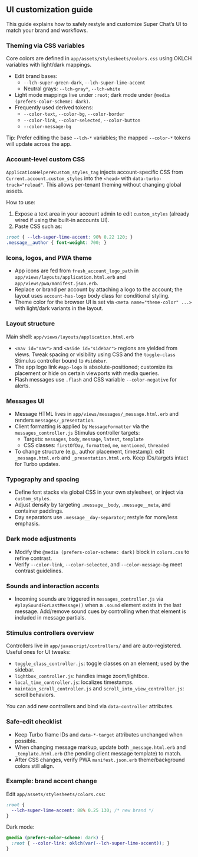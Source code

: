 ## UI customization guide

This guide explains how to safely restyle and customize Super Chat’s UI to match your brand and workflows.

### Theming via CSS variables

Core colors are defined in `app/assets/stylesheets/colors.css` using OKLCH variables with light/dark mappings.

- Edit brand bases:
  - `--lch-super-green-dark`, `--lch-super-lime-accent`
  - Neutral grays: `--lch-gray*`, `--lch-white`
- Light mode mappings live under `:root`; dark mode under `@media (prefers-color-scheme: dark)`.
- Frequently used derived tokens:
  - `--color-text`, `--color-bg`, `--color-border`
  - `--color-link`, `--color-selected`, `--color-button`
  - `--color-message-bg`

Tip: Prefer editing the base `--lch-*` variables; the mapped `--color-*` tokens will update across the app.

### Account-level custom CSS

`ApplicationHelper#custom_styles_tag` injects account-specific CSS from `Current.account.custom_styles` into the `<head>` with `data-turbo-track="reload"`. This allows per-tenant theming without changing global assets.

How to use:

1. Expose a text area in your account admin to edit `custom_styles` (already wired if using the built-in accounts UI).
2. Paste CSS such as:

```css
:root { --lch-super-lime-accent: 90% 0.22 120; }
.message__author { font-weight: 700; }
```

### Icons, logos, and PWA theme

- App icons are fed from `fresh_account_logo_path` in `app/views/layouts/application.html.erb` and `app/views/pwa/manifest.json.erb`.
- Replace or brand per account by attaching a logo to the account; the layout uses `account-has-logo` body class for conditional styling.
- Theme color for the browser UI is set via `<meta name="theme-color" ...>` with light/dark variants in the layout.

### Layout structure

Main shell: `app/views/layouts/application.html.erb`

- `<nav id="nav">` and `<aside id="sidebar">` regions are yielded from views. Tweak spacing or visibility using CSS and the `toggle-class` Stimulus controller bound to `#sidebar`.
- The app logo link `#app-logo` is absolute-positioned; customize its placement or hide on certain viewports with media queries.
- Flash messages use `.flash` and CSS variable `--color-negative` for alerts.

### Messages UI

- Message HTML lives in `app/views/messages/_message.html.erb` and renders `messages/_presentation`.
- Client formatting is applied by `MessageFormatter` via the `messages_controller.js` Stimulus controller targets:
  - Targets: `messages`, `body`, `message`, `latest`, `template`
  - CSS classes: `firstOfDay`, `formatted`, `me`, `mentioned`, `threaded`
- To change structure (e.g., author placement, timestamp): edit `_message.html.erb` and `_presentation.html.erb`. Keep IDs/targets intact for Turbo updates.

### Typography and spacing

- Define font stacks via global CSS in your own stylesheet, or inject via `custom_styles`.
- Adjust density by targeting `.message__body`, `.message__meta`, and container paddings.
- Day separators use `.message__day-separator`; restyle for more/less emphasis.

### Dark mode adjustments

- Modify the `@media (prefers-color-scheme: dark)` block in `colors.css` to refine contrast.
- Verify `--color-link`, `--color-selected`, and `--color-message-bg` meet contrast guidelines.

### Sounds and interaction accents

- Incoming sounds are triggered in `messages_controller.js` via `#playSoundForLastMessage()` when a `.sound` element exists in the last message. Add/remove sound cues by controlling when that element is included in message partials.

### Stimulus controllers overview

Controllers live in `app/javascript/controllers/` and are auto-registered. Useful ones for UI tweaks:

- `toggle_class_controller.js`: toggle classes on an element; used by the sidebar.
- `lightbox_controller.js`: handles image zoom/lightbox.
- `local_time_controller.js`: localizes timestamps.
- `maintain_scroll_controller.js` and `scroll_into_view_controller.js`: scroll behaviors.

You can add new controllers and bind via `data-controller` attributes.

### Safe-edit checklist

- Keep Turbo frame IDs and `data-*-target` attributes unchanged when possible.
- When changing message markup, update both `_message.html.erb` and `_template.html.erb` (the pending client message template) to match.
- After CSS changes, verify PWA `manifest.json.erb` theme/background colors still align.

### Example: brand accent change

Edit `app/assets/stylesheets/colors.css`:

```css
:root {
  --lch-super-lime-accent: 88% 0.25 130; /* new brand */
}
```

Dark mode:

```css
@media (prefers-color-scheme: dark) {
  :root { --color-link: oklch(var(--lch-super-lime-accent)); }
}
```


